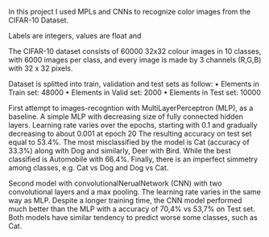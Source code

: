 In this project I used MPLs and CNNs to recognize color images from the CIFAR-10 Dataset.

Labels are integers, values are float and 

The CIFAR-10 dataset consists of 60000 32x32 colour images in 10 classes, with 6000 images per class, and every image is made by 3 channels (R,G,B) with 32 x 32 pixels.

Dataset is splitted into train, validation and test sets as follow:
• Elements in Train set: 48000
• Elements in Valid set: 2000
• Elements in Test set: 10000

First attempt to images-recogntion with MultiLayerPerceptron (MLP), as a baseline.
A simple MLP with decreasing size of fully connected hidden layers.
Learning rate varies over the epochs, starting with 0.1 and gradually decreasing to about 0.001 at epoch 20
The resulting accuracy on test set equal to 53.4%.
The most misclassified by the model is Cat (accuracy of 33.3%) along with Dog and similarly, Deer with Bird.
While the best classified is Automobile with 66.4%.
Finally, there is an imperfect simmetry among classes, e.g. Cat vs Dog and Dog vs Cat.

Second model with convolutionalNerualNetwork (CNN) with two convolutional layers and a max pooling.
The learning rate varies in the same way as MLP.
Despite a longer training time, the CNN model performed much better than the MLP with a accuracy of 70,4% vs 53,7% on Test set.
Both models have similar tendency to predict worse some classes, such as Cat.

